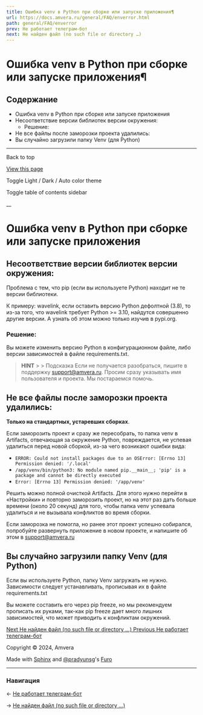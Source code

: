 ```yaml
---
title: Ошибка venv в Python при сборке или запуске приложения¶
url: https://docs.amvera.ru/general/FAQ/enverror.html
path: general/FAQ/enverror
prev: Не работает телеграм-бот
next: Не найден файл (no such file or directory …)
---
```


# Ошибка venv в Python при сборке или запуске приложения¶

## Содержание

- Ошибка venv в Python при сборке или запуске приложения
- Несоответствие версии библиотек версии окружения:
  - Решение:
- Не все файлы после заморозки проекта удалились:
- Вы случайно загрузили папку Venv (для Python)

---

Back to top

[ View this page ](<../../_sources/general/FAQ/enverror.md.txt> "View this page")

Toggle Light / Dark / Auto color theme

Toggle table of contents sidebar

__

# Ошибка venv в Python при сборке или запуске приложения

## Несоответствие версии библиотек версии окружения:

Проблема с тем, что pip (если вы используете Python) находит не те версии библиотеки.

К примеру: wavelink, если оставить версию Python дефолтной (3.8), то из-за того, что wavelink требует Python >= 3.10, найдутся совершенно другие версии. А узнать об этом можно только изучив в pypi.org.

### Решение:

Вы можете изменить версию Python в конфигурационном файле, либо версии зависимостей в файле requirements.txt.

> **HINT** > > Подсказка Если не получается разобраться, пишите в поддержку support@amvera.ru. Просим сразу указывать имя пользователя и проекта. Мы постараемся помочь. 

## Не все файлы после заморозки проекта удалились:

**Только на стандартных, устаревших сборках**.

Если заморозить проект и сразу же пересобрать, то папка venv в Artifacts, отвечающая за окружение Python, повреждается, не успевая удалиться перед новой сборкой, из-за чего возникают ошибки вида:
* ``ERROR: Could not install packages due to an OSError: [Errno 13] Permission denied: '/.local'``
* ``/app/venv/bin/python3: No module named pip.__main__; 'pip' is a package and cannot be directly executed``
* ``Error: [Errno 13] Permission denied: '/app/venv'``

Решить можно полной очисткой Artifacts. Для этого нужно перейти в «Настройки» и повторно заморозить проект, но на этот раз дать больше времени (около 20 секунд) для того, чтобы папка venv успевала удалиться и не вызывала конфликтов во время сборки.

Если заморозка не помогла, но ранее этот проект успешно собирался, попробуйте развернуть приложение в новом проекте, и напишите об этом в support@amvera.ru

## Вы случайно загрузили папку Venv (для Python)

Если вы используете Python, папку Venv загружать не нужно. Зависимости следует устанавливать, прописывая их в файле requirements.txt

Вы можете составить его через pip freeze, но мы рекомендуем прописать их руками, так-как pip freeze дает много лишних зависимостей, что может приводить к конфликтам окружений.

[ Next Не найден файл (no such file or directory …) ](<not-found-file.html>) [ Previous Не работает телеграм-бот ](<tgbot.html>)

Copyright © 2024, Amvera 

Made with [Sphinx](<https://www.sphinx-doc.org/>) and [@pradyunsg](<https://pradyunsg.me>)'s [Furo](<https://github.com/pradyunsg/furo>)


---

### Навигация

← [Не работает телеграм-бот](https://docs.amvera.ru/tgbot.html)

→ [Не найден файл (no such file or directory …)](https://docs.amvera.ru/not-found-file.html)

